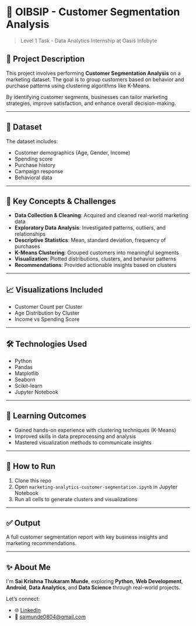 # 🧠 OIBSIP - Customer Segmentation Analysis

> Level 1 Task - Data Analytics Internship at Oasis Infobyte

## 📝 Project Description

This project involves performing **Customer Segmentation Analysis** on a marketing dataset. The goal is to group customers based on behavior and purchase patterns using clustering algorithms like K-Means.

By identifying customer segments, businesses can tailor marketing strategies, improve satisfaction, and enhance overall decision-making.

---

## 📂 Dataset

The dataset includes:
- Customer demographics (Age, Gender, Income)
- Spending score
- Purchase history
- Campaign response
- Behavioral data

---

## 🔑 Key Concepts & Challenges

- **Data Collection & Cleaning**: Acquired and cleaned real-world marketing data  
- **Exploratory Data Analysis**: Investigated patterns, outliers, and relationships  
- **Descriptive Statistics**: Mean, standard deviation, frequency of purchases  
- **K-Means Clustering**: Grouped customers into meaningful segments  
- **Visualization**: Plotted distributions, clusters, and behavior patterns  
- **Recommendations**: Provided actionable insights based on clusters

---

## 📈 Visualizations Included

- Customer Count per Cluster  
- Age Distribution by Cluster  
- Income vs Spending Score  

---

## 🛠️ Technologies Used

- Python  
- Pandas  
- Matplotlib  
- Seaborn  
- Scikit-learn  
- Jupyter Notebook  

---

## 🎯 Learning Outcomes

- Gained hands-on experience with clustering techniques (K-Means)  
- Improved skills in data preprocessing and analysis  
- Mastered visualization methods to communicate insights  

---

## 📎 How to Run

1. Clone this repo  
2. Open `marketing-analytics-customer-segmentation.ipynb` in Jupyter Notebook  
3. Run all cells to generate clusters and visualizations  

---

## ✅ Output

A full customer segmentation report with key business insights and marketing recommendations.

---

## ✨ About Me

I'm **Sai Krishna Thukaram Munde**, exploring **Python**, **Web Development**, **Android**, **Data Analytics**, and **Data Science** through real-world projects.

Let’s connect:

- 🌐 [LinkedIn](https://www.linkedin.com)  
- 📧 saimunde0804@gmail.com
